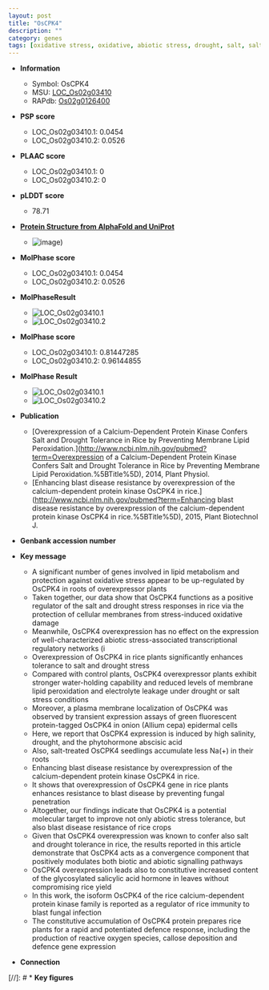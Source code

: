 ```yaml
---
layout: post
title: "OsCPK4"
description: ""
category: genes
tags: [oxidative stress, oxidative, abiotic stress, drought, salt, salt stress, tolerance, stress, plasma membrane, phytohormone, drought stress, drought stress , abscisic acid, drought stress response, stress response, biotic stress, seedlings, resistance, yield, drought tolerance, disease, salicylic acid, blast, disease resistance, immunity, blast disease, stress tolerance, Kinase, reactive oxygen species, defence, protein kinase, defence response]
---
```


* **Information**  
    + Symbol: OsCPK4  
    + MSU: [LOC_Os02g03410](http://rice.plantbiology.msu.edu/cgi-bin/ORF_infopage.cgi?orf=LOC_Os02g03410)  
    + RAPdb: [Os02g0126400](http://rapdb.dna.affrc.go.jp/viewer/gbrowse_details/irgsp1?name=Os02g0126400)  

* **PSP score**  
    + LOC_Os02g03410.1: 0.0454 
    + LOC_Os02g03410.2: 0.0526 

* **PLAAC score**  
    + LOC_Os02g03410.1: 0 
    + LOC_Os02g03410.2: 0 

* **pLDDT score**
    + 78.71

* **[Protein Structure from AlphaFold and UniProt](https://www.uniprot.org/uniprotkb/Q6Z2M9/entry#structure)**
    + ![image](https://ricepsp.github.io/images/Q6/AF-Q6Z2M9-F1.png))

* **MolPhase score**
    + LOC_Os02g03410.1: 0.0454
    + LOC_Os02g03410.2: 0.0526

* **MolPhaseResult**
    + ![LOC_Os02g03410.1](https://ricepsp.github.io/pictures/LOC_Os02g/LOC_Os02g03410.1.png)
    + ![LOC_Os02g03410.2](https://ricepsp.github.io/pictures/LOC_Os02g/LOC_Os02g03410.2.png)

* **MolPhase score**
    + LOC_Os02g03410.1: 0.81447285
    + LOC_Os02g03410.2: 0.96144855

* **MolPhase Result**
    + ![LOC_Os02g03410.1](https://304243504.github.io/Pictures/LOC_Os02g/LOC_Os02g03410.1.png)
    + ![LOC_Os02g03410.2](https://304243504.github.io/Pictures/LOC_Os02g/LOC_Os02g03410.2.png)

* **Publication**  
    + [Overexpression of a Calcium-Dependent Protein Kinase Confers Salt and Drought Tolerance in Rice by Preventing Membrane Lipid Peroxidation.](http://www.ncbi.nlm.nih.gov/pubmed?term=Overexpression of a Calcium-Dependent Protein Kinase Confers Salt and Drought Tolerance in Rice by Preventing Membrane Lipid Peroxidation.%5BTitle%5D), 2014, Plant Physiol.
    + [Enhancing blast disease resistance by overexpression of the calcium-dependent protein kinase OsCPK4 in rice.](http://www.ncbi.nlm.nih.gov/pubmed?term=Enhancing blast disease resistance by overexpression of the calcium-dependent protein kinase OsCPK4 in rice.%5BTitle%5D), 2015, Plant Biotechnol J.

* **Genbank accession number**  

* **Key message**  
    + A significant number of genes involved in lipid metabolism and protection against oxidative stress appear to be up-regulated by OsCPK4 in roots of overexpressor plants
    + Taken together, our data show that OsCPK4 functions as a positive regulator of the salt and drought stress responses in rice via the protection of cellular membranes from stress-induced oxidative damage
    + Meanwhile, OsCPK4 overexpression has no effect on the expression of well-characterized abiotic stress-associated transcriptional regulatory networks (i
    + Overexpression of OsCPK4 in rice plants significantly enhances tolerance to salt and drought stress
    + Compared with control plants, OsCPK4 overexpressor plants exhibit stronger water-holding capability and reduced levels of membrane lipid peroxidation and electrolyte leakage under drought or salt stress conditions
    + Moreover, a plasma membrane localization of OsCPK4 was observed by transient expression assays of green fluorescent protein-tagged OsCPK4 in onion (Allium cepa) epidermal cells
    + Here, we report that OsCPK4 expression is induced by high salinity, drought, and the phytohormone abscisic acid
    + Also, salt-treated OsCPK4 seedlings accumulate less Na(+) in their roots
    + Enhancing blast disease resistance by overexpression of the calcium-dependent protein kinase OsCPK4 in rice.
    + It shows that overexpression of OsCPK4 gene in rice plants enhances resistance to blast disease by preventing fungal penetration
    + Altogether, our findings indicate that OsCPK4 is a potential molecular target to improve not only abiotic stress tolerance, but also blast disease resistance of rice crops
    + Given that OsCPK4 overexpression was known to confer also salt and drought tolerance in rice, the results reported in this article demonstrate that OsCPK4 acts as a convergence component that positively modulates both biotic and abiotic signalling pathways
    + OsCPK4 overexpression leads also to constitutive increased content of the glycosylated salicylic acid hormone in leaves without compromising rice yield
    + In this work, the isoform OsCPK4 of the rice calcium-dependent protein kinase family is reported as a regulator of rice immunity to blast fungal infection
    + The constitutive accumulation of OsCPK4 protein prepares rice plants for a rapid and potentiated defence response, including the production of reactive oxygen species, callose deposition and defence gene expression

* **Connection**  

[//]: # * **Key figures**  


